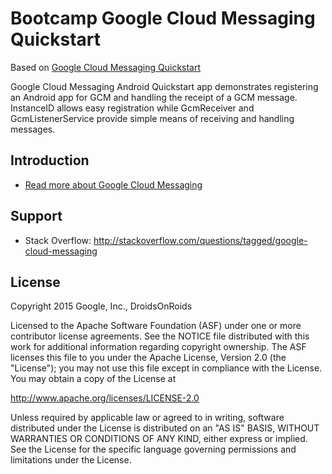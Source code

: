 Bootcamp Google Cloud Messaging Quickstart
=================================

Based on [Google Cloud Messaging Quickstart](https://github.com/googlesamples/google-services)

Google Cloud Messaging Android Quickstart app demonstrates registering
an Android app for GCM and handling the receipt of a GCM message.
InstanceID allows easy registration while GcmReceiver and
GcmListenerService provide simple means of receiving and handling
messages.

Introduction
------------

- [Read more about Google Cloud Messaging](https://developers.google.com/cloud-messaging/android/start)

Support
-------

- Stack Overflow: http://stackoverflow.com/questions/tagged/google-cloud-messaging

License
-------

Copyright 2015 Google, Inc., DroidsOnRoids

Licensed to the Apache Software Foundation (ASF) under one or more contributor
license agreements.  See the NOTICE file distributed with this work for
additional information regarding copyright ownership.  The ASF licenses this
file to you under the Apache License, Version 2.0 (the "License"); you may not
use this file except in compliance with the License.  You may obtain a copy of
the License at

  http://www.apache.org/licenses/LICENSE-2.0

Unless required by applicable law or agreed to in writing, software
distributed under the License is distributed on an "AS IS" BASIS, WITHOUT
WARRANTIES OR CONDITIONS OF ANY KIND, either express or implied.  See the
License for the specific language governing permissions and limitations under
the License.
